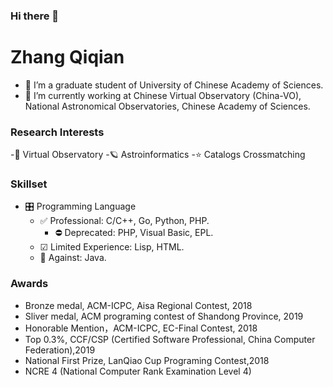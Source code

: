 ### Hi there 👋
# Zhang Qiqian
- 🚀 I’m a graduate student of University of Chinese Academy of Sciences.
- 🔭 I’m currently working at Chinese Virtual Observatory (China-VO), National Astronomical Observatories, Chinese Academy of Sciences.

### Research Interests
  -🌌 Virtual Observatory
  -🪐 Astroinformatics
  -⭐ Catalogs Crossmatching

### Skillset

- 🎛 Programming Language
  - ✅ Professional: C/C++, Go, Python, PHP.
    - ⛔ Deprecated: PHP, Visual Basic, EPL. 
   - ☑ Limited Experience: Lisp, HTML.
   - 🚫 Against: Java.

### Awards
   - Bronze medal, ACM-ICPC, Aisa Regional Contest, 2018
   - Sliver medal, ACM programing contest of Shandong Province, 2019
   - Honorable Mention，ACM-ICPC, EC-Final Contest, 2018
   - Top 0.3%, CCF/CSP (Certified Software Professional, China Computer Federation),2019
   - National First Prize, LanQiao Cup Programing Contest,2018
   - NCRE 4 (National Computer Rank Examination Level 4)
  
<!--
**zqqian/zqqian** is a ✨ _special_ ✨ repository because its `README.md` (this file) appears on your GitHub profile.

Here are some ideas to get you started:

- 🔭 I’m currently working on ...
- 🌱 I’m currently learning ...
- 👯 I’m looking to collaborate on ...
- 🤔 I’m looking for help with ...
- 💬 Ask me about ...
- 📫 How to reach me: ...
- 😄 Pronouns: ...
- ⚡ Fun fact: ...
-->
